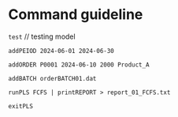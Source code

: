 # Command guideline

`test` // testing model

`addPEIOD 2024-06-01 2024-06-30`

`addORDER P0001 2024-06-10 2000 Product_A`

`addBATCH orderBATCH01.dat`

`runPLS FCFS | printREPORT > report_01_FCFS.txt`

`exitPLS`


